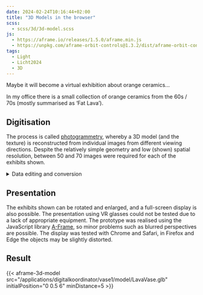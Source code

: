 ```yaml
---
date: 2024-02-24T10:16:44+02:00
title: "3D Models in the browser"
scss:
  - scss/3d/3d-model.scss
js:
  - https://aframe.io/releases/1.5.0/aframe.min.js
  - https://unpkg.com/aframe-orbit-controls@1.3.2/dist/aframe-orbit-controls.min.js
tags:
  - Light
  - Licht2024
  - 3D
---
```


Maybe it will become a virtual exhibition about orange ceramics...

<!--more-->

In my office there is a small collection of orange ceramics from the 60s / 70s (mostly summarised as ‘Fat Lava’).  

## Digitisation

The process is called [photogrammetry](https://de.wikipedia.org/wiki/Photogrammetrie), whereby a 3D model (and the texture) is reconstructed from individual images from different viewing directions. Despite the relatively simple geometry and low (shown) spatial resolution, between 50 and 70 images were required for each of the exhibits shown.

<details>
<summary>Data editing and conversion</summary>

* The created models were post-processed in [Blender](https://www.blender.org/).
* The conversion to GLTF/GLB format was done with [`obj2gltf`](https://github.com/CesiumGS/obj2gltf).
* The metadata was added with [`gltf-transform`](https://gltf-transform.dev/).
</details>

## Presentation

The exhibits shown can be rotated and enlarged, and a full-screen display is also possible. The presentation using VR glasses could not be tested due to a lack of appropriate equipment. The prototype was realised using the JavaScript library [A-Frame](https://aframe.io/), so minor problems such as blurred perspectives are possible.
The display was tested with Chrome and Safari, in Firefox and Edge the objects may be slightly distorted.

## Result

{{< aframe-3d-model src="/applications/digitalkoordinator/vase1/model/LavaVase.glb" initialPosition="0 0.5 6" minDistance=5  >}}
